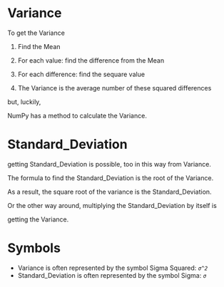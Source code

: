 # Variance


To get the Variance

1. Find the Mean

2. For each value: find the difference from the Mean

3. For each difference: find the sequare value

4. The Variance is the average number of these squared differences


but, luckily,

NumPy has a method to calculate the Variance.


# Standard_Deviation

getting Standard_Deviation is possible, too in this way from Variance.

The formula to find the Standard_Deviation is the root of the Variance.

As a result, the square root of the variance is the Standard_Deviation.


Or the other way around, multiplying the Standard_Deviation by itself is

getting the Variance.


# Symbols
- Variance is often represented by the symbol Sigma Squared: _`σ^2`_
- Standard_Deviation is often represented by the symbol Sigma: _`σ`_
